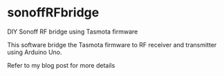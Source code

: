 # sonoffRFbridge
DIY Sonoff RF bridge using Tasmota firmware

This software bridge the Tasmota firmware to RF receiver and transmitter using Arduino Uno. 

Refer to my blog post for more details 
